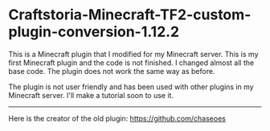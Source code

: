 # Craftstoria-Minecraft-TF2-custom-plugin-conversion-1.12.2

This is a Minecraft plugin that I modified for my Minecraft server. 
This is my first Minecraft plugin and the code is not finished.
I changed almost all the base code. 
The plugin does not work the same way as before.


The plugin is not user friendly and has been used with other plugins in my Minecraft server.
I'll make a tutorial soon to use it.

------------------------------------------------------------------
Here is the creator of the old plugin: https://github.com/chaseoes
